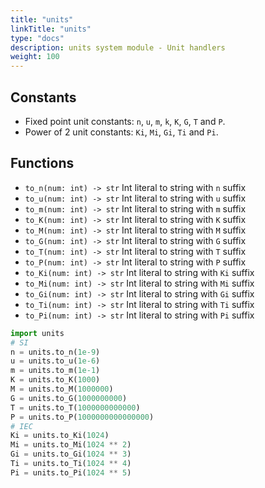 ```yaml
---
title: "units"
linkTitle: "units"
type: "docs"
description: units system module - Unit handlers
weight: 100
---
```


## Constants

- Fixed point unit constants: `n`, `u`, `m`, `k`, `K`, `G`, `T` and `P`.
- Power of 2 unit constants: `Ki`, `Mi`, `Gi`, `Ti` and `Pi`.

## Functions

- `to_n(num: int) -> str`
  Int literal to string with `n` suffix
- `to_u(num: int) -> str`
  Int literal to string with `u` suffix
- `to_m(num: int) -> str`
  Int literal to string with `m` suffix
- `to_K(num: int) -> str`
  Int literal to string with `K` suffix
- `to_M(num: int) -> str`
  Int literal to string with `M` suffix
- `to_G(num: int) -> str`
  Int literal to string with `G` suffix
- `to_T(num: int) -> str`
  Int literal to string with `T` suffix
- `to_P(num: int) -> str`
  Int literal to string with `P` suffix
- `to_Ki(num: int) -> str`
  Int literal to string with `Ki` suffix
- `to_Mi(num: int) -> str`
  Int literal to string with `Mi` suffix
- `to_Gi(num: int) -> str`
  Int literal to string with `Gi` suffix
- `to_Ti(num: int) -> str`
  Int literal to string with `Ti` suffix
- `to_Pi(num: int) -> str`
  Int literal to string with `Pi` suffix

```python
import units
# SI
n = units.to_n(1e-9)
u = units.to_u(1e-6)
m = units.to_m(1e-1)
K = units.to_K(1000)
M = units.to_M(1000000)
G = units.to_G(1000000000)
T = units.to_T(1000000000000)
P = units.to_P(1000000000000000)
# IEC
Ki = units.to_Ki(1024)
Mi = units.to_Mi(1024 ** 2)
Gi = units.to_Gi(1024 ** 3)
Ti = units.to_Ti(1024 ** 4)
Pi = units.to_Pi(1024 ** 5)
```
